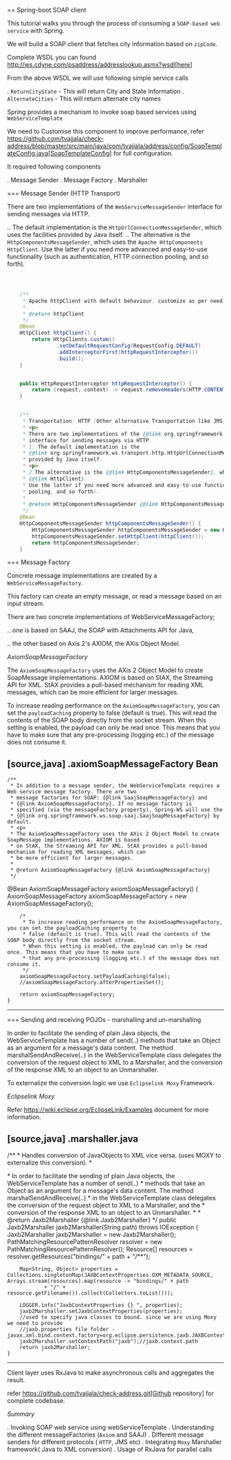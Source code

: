 == Spring-boot SOAP client

This tutorial walks you through the process of consuming a `SOAP-based web service` with Spring.

We will build a SOAP client that fetches city information based on `zipCode`.

Complete WSDL you can found  http://ws.cdyne.com/psaddress/addresslookup.asmx?wsdl[here]

From the above WSDL we will use following simple service calls

. `ReturnCityState` - This will return City and State Information
. `AlternateCities` - This will return alternate city names


Spring provides a mechanism to invoke soap based services using `WebServiceTemplate`

We need to Customise this component to improve performance, refer
        https://github.com/tvajjala/check-address/blob/master/src/main/java/com/tvajjala/address/config/SoapTemplateConfig.java[SoapTemplateConfig] for full configuration.


It required following components

. Message Sender
. Message Factory
. Marshaller


=== Message Sender (HTTP Transport)

There are two implementations of the `WebServiceMessageSender` interface for sending messages via HTTP.

.. The default implementation is the `HttpUrlConnectionMessageSender`, which uses the facilities provided by Java itself.
.. The alternative is the `HttpComponentsMessageSender`, which uses the `Apache HttpComponents HttpClient`.
Use the latter if you need more advanced and easy-to-use functionality (such as authentication, HTTP connection pooling, and so forth).


````java



    /**
     * Apache httpClient with default behaviour. customize as per need to handle https traffic
     *
     * @return httpClient
     */
    @Bean
    HttpClient httpClient() {
        return HttpClients.custom()
                .setDefaultRequestConfig(RequestConfig.DEFAULT)
                .addInterceptorFirst(httpRequestInterceptor())
                .build();
    }


    public HttpRequestInterceptor httpRequestInterceptor() {
        return (request, context) -> request.removeHeaders(HTTP.CONTENT_LEN);
    }


    /**
     * Transportation: HTTP (Other alternative Transportation like JMS, EMAIL, XMPP)
     * <p>
     * There are two implementations of the {@link org.springframework.ws.transport.WebServiceMessageSender}
     * interface for sending messages via HTTP.
     * 1. The default implementation is the
     * {@link org.springframework.ws.transport.http.HttpUrlConnectionMessageSender}, which uses the facilities
     * provided by Java itself.
     * <p>
     * 2.The alternative is the {@link HttpComponentsMessageSender}, which uses the Apache HttpComponents
     * {@link HttpClient}.
     * Use the latter if you need more advanced and easy-to-use functionality (such as authentication, HTTP connection
     * pooling, and so forth).
     *
     * @return HttpComponentsMessageSender {@link HttpComponentsMessageSender}
     */
    @Bean
    HttpComponentsMessageSender httpComponentsMessageSender() {
        HttpComponentsMessageSender httpComponentsMessageSender = new HttpComponentsMessageSender();
        httpComponentsMessageSender.setHttpClient(httpClient());
        return httpComponentsMessageSender;
    }
````





=== Message Factory

Concrete message implementations are created by a `WebServiceMessageFactory`.

This factory can create an empty message, or read a message based on an input stream.

There are two concrete implementations of WebServiceMessageFactory;

.. one is based on SAAJ, the SOAP with Attachments API for Java,

.. the other based on Axis 2's AXIOM, the AXis Object Model.

*AxiomSoapMessageFactory*

The `AxiomSoapMessageFactory` uses the AXis 2 Object Model to create SoapMessage implementations.
AXIOM is based on StAX, the Streaming API for XML. StAX provides a pull-based mechanism for reading XML messages, which can be more efficient for larger messages.

To increase reading performance on the `AxiomSoapMessageFactory`, you can set the `payloadCaching` property to false (default is true).
This will read the contents of the SOAP body directly from the socket stream. When this setting is enabled, the payload can only be read once.
This means that you have to make sure that any pre-processing (logging etc.) of the message does not consume it.



[source,java]
.axiomSoapMessageFactory Bean
----

    /**
     * In addition to a message sender, the WebServiceTemplate requires a Web service message factory. There are two
     * message factories for SOAP: {@link SaajSoapMessageFactory} and
     * {@link AxiomSoapMessageFactory}. If no message factory is
     * specified (via the messageFactory property), Spring-WS will use the
     * {@link org.springframework.ws.soap.saaj.SaajSoapMessageFactory} by default.
     * <p>
     * The AxiomSoapMessageFactory uses the AXis 2 Object Model to create SoapMessage implementations. AXIOM is based
     * on StAX, the Streaming API for XML. StAX provides a pull-based mechanism for reading XML messages, which can
     * be more efficient for larger messages.
     *
     * @return AxiomSoapMessageFactory {@link AxiomSoapMessageFactory}
     */
  @Bean
    AxiomSoapMessageFactory axiomSoapMessageFactory() {
        AxiomSoapMessageFactory axiomSoapMessageFactory = new AxiomSoapMessageFactory();

        /*
         * To increase reading performance on the AxiomSoapMessageFactory, you can set the payloadCaching property to
         * false (default is true). This will read the contents of the SOAP body directly from the socket stream.
         * When this setting is enabled, the payload can only be read once. This means that you have to make sure
         * that any pre-processing (logging etc.) of the message does not consume it.
         */
        axiomSoapMessageFactory.setPayloadCaching(false);
        //axiomSoapMessageFactory.afterPropertiesSet();

        return axiomSoapMessageFactory;
    }
----


=== Sending and receiving POJOs - marshalling and un-marshalling

In order to facilitate the sending of plain Java objects, the WebServiceTemplate has a number of send(..) methods that take an Object as an argument for a message's data content. The method marshalSendAndReceive(..) in the WebServiceTemplate class delegates the conversion of the request object to XML to a Marshaller, and the conversion of the response XML to an object to an Unmarshaller.

To externalize the conversion logic we use `Eclipselink Moxy` Framework.


*Eclipselink Moxy*

Refer https://wiki.eclipse.org/EclipseLink/Examples document for more information.

[source,java]
.marshaller.java
----
/**
     * Handles conversion of JavaObjects to XML vice versa. (uses MOXY to externalize this conversion).
     * <p>
     * In order to facilitate the sending of plain Java objects, the WebServiceTemplate has a number of send(..)
     * methods that take an Object as an argument for a message's data content. The method marshalSendAndReceive(..)
     * in the WebServiceTemplate class delegates the conversion of the request object to XML to a Marshaller, and the
     * conversion of the response XML to an object to an Unmarshaller.
     *
     * @return Jaxb2Marshaller {@link Jaxb2Marshaller}
     */
    public Jaxb2Marshaller jaxb2Marshaller(String path) throws IOException {
        Jaxb2Marshaller jaxb2Marshaller = new Jaxb2Marshaller();
        PathMatchingResourcePatternResolver resolver = new PathMatchingResourcePatternResolver();
        Resource[] resources = resolver.getResources("bindings/" + path + "/**");

        Map<String, Object> properties = Collections.singletonMap(JAXBContextProperties.OXM_METADATA_SOURCE, Arrays.stream(resources).map(resource -> "bindings/" + path
                + "/" + resource.getFilename()).collect(Collectors.toList()));

        LOGGER.info("JaxbContextProperties {} ", properties);
        jaxb2Marshaller.setJaxbContextProperties(properties);
        //used to specify java classes to bound. since we are using Moxy we need to provide
        //jaxb.properties file folder - javax.xml.bind.context.factory=org.eclipse.persistence.jaxb.JAXBContextFactory
        jaxb2Marshaller.setContextPath("jaxb");//jaxb.context.path
        return jaxb2Marshaller;
    }
----

Client layer uses RxJava to make asynchronous calls and aggregates the result.

refer https://github.com/tvajjala/check-address.git[Github repository] for complete codebase.




*Summary*

. Invoking SOAP web service using webServiceTemplate
. Understanding the different messageFactories  (`Axiom` and SAAJ)
. Different message senders for different protocols ( `HTTP`, JMS etc)
. Integrating `Moxy` Marshaller framework( Java to XML conversion)
. Usage of RxJava for parallel calls




